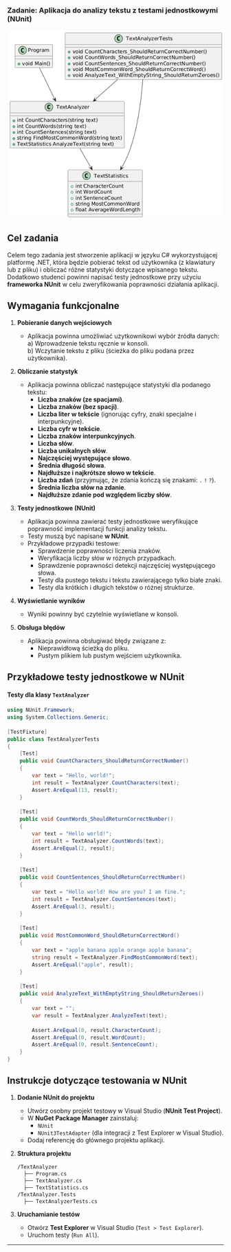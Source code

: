 ### **Zadanie: Aplikacja do analizy tekstu z testami jednostkowymi (NUnit)**  
![alt text](image.png)
## **Cel zadania**  
Celem tego zadania jest stworzenie aplikacji w języku C# wykorzystującej platformę .NET, która będzie pobierać tekst od użytkownika (z klawiatury lub z pliku) i obliczać różne statystyki dotyczące wpisanego tekstu.  
Dodatkowo studenci powinni napisać testy jednostkowe przy użyciu **frameworka NUnit** w celu zweryfikowania poprawności działania aplikacji.  

## **Wymagania funkcjonalne**  
1. **Pobieranie danych wejściowych**  
   - Aplikacja powinna umożliwiać użytkownikowi wybór źródła danych:  
     a) Wprowadzenie tekstu ręcznie w konsoli.  
     b) Wczytanie tekstu z pliku (ścieżka do pliku podana przez użytkownika).  

2. **Obliczanie statystyk**  
   - Aplikacja powinna obliczać następujące statystyki dla podanego tekstu:  
     - **Liczba znaków (ze spacjami)**.  
     - **Liczba znaków (bez spacji)**.  
     - **Liczba liter w tekście** (ignorując cyfry, znaki specjalne i interpunkcyjne).  
     - **Liczba cyfr w tekście**.  
     - **Liczba znaków interpunkcyjnych**.  
     - **Liczba słów**.  
     - **Liczba unikalnych słów**.  
     - **Najczęściej występujące słowo**.  
     - **Średnia długość słowa**.  
     - **Najdłuższe i najkrótsze słowo w tekście**.  
     - **Liczba zdań** (przyjmując, że zdania kończą się znakami: `.` `!` `?`).  
     - **Średnia liczba słów na zdanie**.  
     - **Najdłuższe zdanie pod względem liczby słów**.  

3. **Testy jednostkowe (NUnit)**  
   - Aplikacja powinna zawierać testy jednostkowe weryfikujące poprawność implementacji funkcji analizy tekstu.  
   - Testy muszą być napisane **w NUnit**.  
   - Przykładowe przypadki testowe:  
     - Sprawdzenie poprawności liczenia znaków.  
     - Weryfikacja liczby słów w różnych przypadkach.  
     - Sprawdzenie poprawności detekcji najczęściej występującego słowa.  
     - Testy dla pustego tekstu i tekstu zawierającego tylko białe znaki.  
     - Testy dla krótkich i długich tekstów o różnej strukturze.  

4. **Wyświetlanie wyników**  
   - Wyniki powinny być czytelnie wyświetlane w konsoli.  

5. **Obsługa błędów**  
   - Aplikacja powinna obsługiwać błędy związane z:  
     - Nieprawidłową ścieżką do pliku.  
     - Pustym plikiem lub pustym wejściem użytkownika.  

## **Przykładowe testy jednostkowe w NUnit**  

#### **Testy dla klasy `TextAnalyzer`**
```csharp
using NUnit.Framework;
using System.Collections.Generic;

[TestFixture]
public class TextAnalyzerTests
{
    [Test]
    public void CountCharacters_ShouldReturnCorrectNumber()
    {
        var text = "Hello, world!";
        int result = TextAnalyzer.CountCharacters(text);
        Assert.AreEqual(13, result);
    }

    [Test]
    public void CountWords_ShouldReturnCorrectNumber()
    {
        var text = "Hello world!";
        int result = TextAnalyzer.CountWords(text);
        Assert.AreEqual(2, result);
    }

    [Test]
    public void CountSentences_ShouldReturnCorrectNumber()
    {
        var text = "Hello world! How are you? I am fine.";
        int result = TextAnalyzer.CountSentences(text);
        Assert.AreEqual(3, result);
    }

    [Test]
    public void MostCommonWord_ShouldReturnCorrectWord()
    {
        var text = "apple banana apple orange apple banana";
        string result = TextAnalyzer.FindMostCommonWord(text);
        Assert.AreEqual("apple", result);
    }

    [Test]
    public void AnalyzeText_WithEmptyString_ShouldReturnZeroes()
    {
        var text = "";
        var result = TextAnalyzer.AnalyzeText(text);
        
        Assert.AreEqual(0, result.CharacterCount);
        Assert.AreEqual(0, result.WordCount);
        Assert.AreEqual(0, result.SentenceCount);
    }
}
```

## **Instrukcje dotyczące testowania w NUnit**  
1. **Dodanie NUnit do projektu**  
   - Utwórz osobny projekt testowy w Visual Studio (**NUnit Test Project**).  
   - W **NuGet Package Manager** zainstaluj:  
     - `NUnit`  
     - `NUnit3TestAdapter` (dla integracji z Test Explorer w Visual Studio).  
   - Dodaj referencję do głównego projektu aplikacji.  

2. **Struktura projektu**
   ```
   /TextAnalyzer
     ├── Program.cs
     ├── TextAnalyzer.cs
     ├── TextStatistics.cs
   /TextAnalyzer.Tests
     ├── TextAnalyzerTests.cs
   ```

3. **Uruchamianie testów**  
   - Otwórz **Test Explorer** w Visual Studio (`Test > Test Explorer`).  
   - Uruchom testy (`Run All`).  


---
